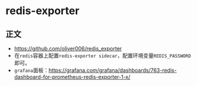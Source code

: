 # redis-exporter

## 正文
- https://github.com/oliver006/redis_exporter
- 在`redis`容器上配置`redis-exporter sidecar`，配置环境变量`REDIS_PASSWORD`即可。
- `grafana`面板：https://grafana.com/grafana/dashboards/763-redis-dashboard-for-prometheus-redis-exporter-1-x/